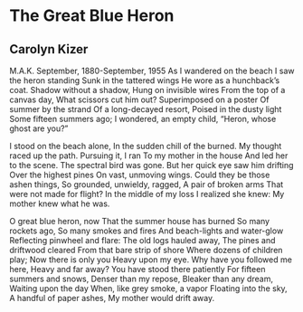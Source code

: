 # The Great Blue Heron
## Carolyn Kizer
M.A.K. September, 1880-September, 1955
As I wandered on the beach
I saw the heron standing
Sunk in the tattered wings
He wore as a hunchback’s coat.
Shadow without a shadow,
Hung on invisible wires
From the top of a canvas day,
What scissors cut him out?
Superimposed on a poster
Of summer by the strand
Of a long-decayed resort,
Poised in the dusty light
Some fifteen summers ago;
I wondered, an empty child,
“Heron, whose ghost are you?”

I stood on the beach alone,
In the sudden chill of the burned.
My thought raced up the path.
Pursuing it, I ran
To my mother in the house
And led her to the scene.
The spectral bird was gone.
But her quick eye saw him drifting
Over the highest pines
On vast, unmoving wings.
Could they be those ashen things,
So grounded, unwieldy, ragged,
A pair of broken arms
That were not made for flight?
In the middle of my loss
I realized she knew:
My mother knew what he was.

O great blue heron, now
That the summer house has burned
So many rockets ago,
So many smokes and fires
And beach-lights and water-glow
Reflecting pinwheel and flare:
The old logs hauled away,
The pines and driftwood cleared
From that bare strip of shore
Where dozens of children play;
Now there is only you
Heavy upon my eye.
Why have you followed me here,
Heavy and far away?
You have stood there patiently
For fifteen summers and snows,
Denser than my repose,
Bleaker than any dream,
Waiting upon the day
When, like grey smoke, a vapor
Floating into the sky,
A handful of paper ashes,
My mother would drift away.
